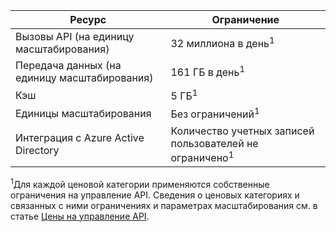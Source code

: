 | Ресурс | Ограничение |
|-----------------------------------|------------------------------------------|
| Вызовы API (на единицу масштабирования) | 32 миллиона в день<sup>1</sup> |
| Передача данных (на единицу масштабирования) | 161 ГБ в день<sup>1</sup> |
| Кэш | 5 ГБ<sup>1</sup> |
| Единицы масштабирования | Без ограничений<sup>1</sup> |
| Интеграция с Azure Active Directory| Количество учетных записей пользователей не ограничено<sup>1</sup> |

<sup>1</sup>Для каждой ценовой категории применяются собственные ограничения на управление API. Сведения о ценовых категориях и связанных с ними ограничениях и параметрах масштабирования см. в статье [Цены на управление API](https://azure.microsoft.com/pricing/details/api-management/).

<!---HONumber=AcomDC_0128_2016-->